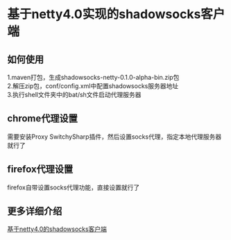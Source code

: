 基于netty4.0实现的shadowsocks客户端
====

如何使用
---
1.maven打包，生成shadowsocks-netty-0.1.0-alpha-bin.zip包<br>
2.解压zip包，conf/config.xml中配置shadowsocks服务器地址<br>
3.执行shell文件夹中的bat/sh文件启动代理服务器<br>

chrome代理设置
---
需要安装Proxy SwitchySharp插件，然后设置socks代理，指定本地代理服务器就行了

firefox代理设置
---
firefox自带设置socks代理功能，直接设置就行了

更多详细介绍
---
[基于netty4.0的shadowsocks客户端](http://my.oschina.net/OutOfMemory/blog/744475)